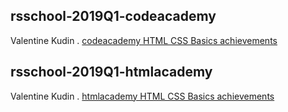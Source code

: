 ## rsschool-2019Q1-codeacademy

Valentine Kudin . [codeacademy HTML CSS Basics achievements](https://www.codecademy.com/users/Valentine-K/achievements)

## rsschool-2019Q1-htmlacademy

Valentine Kudin . [htmlacademy HTML CSS Basics achievements](https://htmlacademy.ru/profile/id1017257/achievements)
